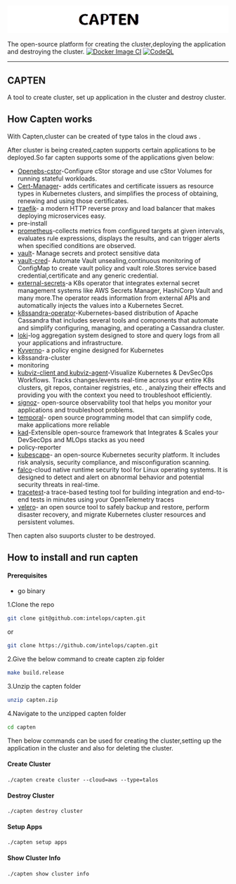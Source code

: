 ![CAPTEN](.readme_assets/captenlogo.png)

The open-source platform for creating the cluster,deploying the application and destroying the cluster.
[![Docker Image CI](https://github.com/intelops/capten/actions/workflows/cli_release.yaml/badge.svg)](https://github.com/intelops/capten/actions/workflows/cli_release.yaml)
[![CodeQL](https://github.com/intelops/capten/actions/workflows/github-code-scanning/codeql/badge.svg)](https://github.com/intelops/capten/actions/workflows/github-code-scanning/codeql)


<hr>

## CAPTEN

A tool to create cluster, set up application in the cluster and destroy cluster.

## How Capten works

With Capten,cluster can be created of type talos in the cloud aws .

After cluster is being created,capten supports certain applications to be deployed.So far capten supports some of the applications given below: 

* [Openebs-cstor](https://openebs.io/docs/user-guides/cstor)-Configure cStor storage and use cStor Volumes for running stateful workloads.
* [Cert-Manager](https://github.com/cert-manager/cert-manager#cert-manager)- adds certificates and certificate issuers as resource types in Kubernetes clusters, and simplifies the process of obtaining, renewing and using those certificates.
* [traefik](https://traefik.io/traefik/)- a modern HTTP reverse proxy and load balancer that makes deploying microservices easy.
* pre-install
* [prometheus](https://prometheus.io/)-collects metrics from configured targets at given intervals, evaluates rule expressions, displays the results, and can trigger alerts when specified conditions are observed.
* [vault](https://www.vaultproject.io/)- Manage secrets and protect sensitive data
* [vault-cred](https://github.com/intelops/vault-cred)- Automate Vault unsealing,continuous monitoring of ConfigMap to create vault policy and vault role.Stores service based credential,certificate and any generic credential.
* [external-secrets](https://github.com/external-secrets/external-secrets)-a K8s operator that integrates external secret management systems like AWS Secrets Manager, HashiCorp Vault and many more.The operator reads information from external APIs and automatically injects the values into a Kubernetes Secret.
* [k8ssandra-operator](https://docs.k8ssandra.io/components/k8ssandra-operator/)-Kubernetes-based distribution of Apache Cassandra that includes several tools and components that automate and simplify configuring, managing, and operating a Cassandra cluster.
* [loki](https://grafana.com/oss/loki/)-log aggregation system designed to store and query logs from all your applications and infrastructure.
* [Kyverno](https://kyverno.io/)- a policy engine designed for Kubernetes
* k8ssandra-cluster
* monitoring
* [kubviz-client and kubviz-agent](https://github.com/intelops/kubviz)-Visualize Kubernetes & DevSecOps Workflows. Tracks changes/events real-time across your entire K8s clusters, git repos, container registries, etc. , analyzing their effects and providing you with the context you need to troubleshoot efficiently.
* [signoz](https://signoz.io/)- open-source observability tool that helps you monitor your applications and troubleshoot problems.
* [temporal](https://temporal.io/)- open source programming model that can simplify code, make applications more reliable
* [kad](https://github.com/kube-tarian/kad)-Extensible open-source framework that Integrates & Scales your DevSecOps and MLOps stacks as you need
* policy-reporter
* [kubescape](https://www.armosec.io/kubescape/)- an open-source Kubernetes security platform. It includes risk analysis, security compliance, and misconfiguration scanning.  
* [falco](https://falco.org/)-cloud native runtime security tool for Linux operating systems. It is designed to detect and alert on abnormal behavior and potential security threats in real-time.
* [tracetest](https://tracetest.io/)-a trace-based testing tool for building integration and end-to-end tests in minutes using your OpenTelemetry traces
* [velero](https://velero.io/)- an open source tool to safely backup and restore, perform disaster recovery, and migrate Kubernetes cluster resources and persistent volumes.

Then capten also suuports cluster to be destroyed.

## How to install and run capten

#### Prerequisites
* go binary 


1.Clone the repo
```bash
git clone git@github.com:intelops/capten.git
```
or 
```bash
git clone https://github.com/intelops/capten.git
```
2.Give the below command to create capten zip folder

```bash
make build.release
```
3.Unzip the capten folder
```bash
unzip capten.zip
```
4.Navigate to the unzipped capten folder
```bash
cd capten
```
Then below commands can be used for creating the cluster,setting up the application in the cluster and also for deleting the cluster.
#### Create Cluster
```
./capten create cluster --cloud=aws --type=talos
```

#### Destroy Cluster
```
./capten destroy cluster
```

#### Setup Apps
```
./capten setup apps
```
#### Show Cluster Info
```
./capten show cluster info
```